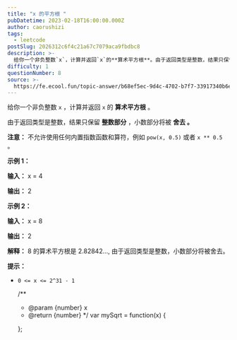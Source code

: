 ```yaml
---
title: "x 的平方根 "
pubDatetime: 2023-02-18T16:00:00.000Z
author: caorushizi
tags:
  - leetcode
postSlug: 2026312c6f4c21a67c7079aca9fbdbc8
description: >-
  给你一个非负整数`x`，计算并返回`x`的**算术平方根**。由于返回类型是整数，结果只保留**整数部分**，小数部分将被**舍去。****注意：**不允许使用任何内置指数函数和算符，例如`pow(x
difficulty: 1
questionNumber: 8
source: >-
  https://fe.ecool.fun/topic-answer/b68ef5ec-9d4c-4702-b7f7-33917340b6eb?orderBy=updateTime&order=desc&tagId=31
---
```


给你一个非负整数 `x` ，计算并返回 `x` 的 **算术平方根** 。

由于返回类型是整数，结果只保留 **整数部分** ，小数部分将被 **舍去 。**

**注意：** 不允许使用任何内置指数函数和算符，例如 `pow(x, 0.5)` 或者 `x ** 0.5` 。

**示例 1：**

**输入：** x = 4

**输出：** 2

**示例 2：**

**输入：** x = 8

**输出：** 2

**解释：** 8 的算术平方根是 2.82842..., 由于返回类型是整数，小数部分将被舍去。

**提示：**

- `0 <= x <= 2^31 - 1`

  /\*\*

  - @param {number} x
  - @return {number}
    \*/
    var mySqrt = function(x) {

  };
